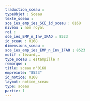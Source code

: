 ```yaml
---
traduction_sceau : 
typeObjet : Sceau
texte_sceau : 
sce_ies_emp_ies_SCE_id_sceau : 0168
niveau : non royal
roi : 
sce_ies_EMP_n_Inv_IFAO : 8523
id_sceau : 0168
dimensions_sceau : 
sce_ies_emp_ies_EMP_n_Inv_IFAO : 8523
motif : lézard,…
type_sceau : estampille ?
remarque : 
title: sceau n°0168
empreinte: "8523"
id_notice: 0168
layout: notice_sceau
type: sceau
partie: 1
---
```

